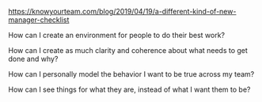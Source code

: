 https://knowyourteam.com/blog/2019/04/19/a-different-kind-of-new-manager-checklist

How can I create an environment for people to do their best work?

How can I create as much clarity and coherence about what needs to get done and why?

How can I personally model the behavior I want to be true across my team?

How can I see things for what they are, instead of what I want them to be?
